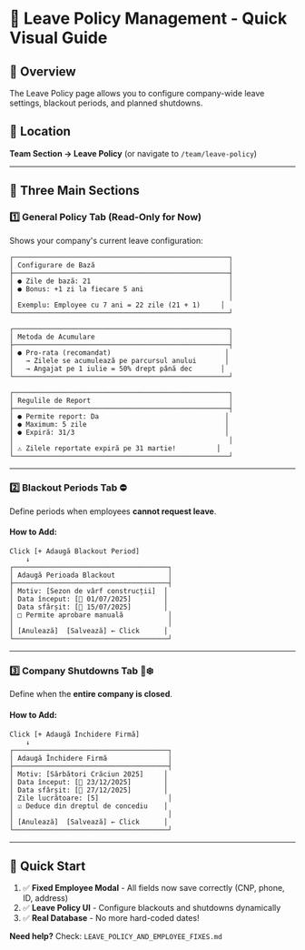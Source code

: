 # 📅 Leave Policy Management - Quick Visual Guide

## 🎯 Overview
The Leave Policy page allows you to configure company-wide leave settings, blackout periods, and planned shutdowns.

## 📍 Location
**Team Section → Leave Policy** (or navigate to `/team/leave-policy`)

---

## 🔧 Three Main Sections

### 1️⃣ **General Policy Tab** (Read-Only for Now)
Shows your company's current leave configuration:

```
┌─────────────────────────────────────────────────────┐
│ Configurare de Bază                                 │
├─────────────────────────────────────────────────────┤
│ ● Zile de bază: 21                                  │
│ ● Bonus: +1 zi la fiecare 5 ani                     │
│                                                     │
│ Exemplu: Employee cu 7 ani = 22 zile (21 + 1)     │
└─────────────────────────────────────────────────────┘

┌─────────────────────────────────────────────────────┐
│ Metoda de Acumulare                                 │
├─────────────────────────────────────────────────────┤
│ ● Pro-rata (recomandat)                            │
│   → Zilele se acumulează pe parcursul anului       │
│   → Angajat pe 1 iulie = 50% drept până dec       │
└─────────────────────────────────────────────────────┘

┌─────────────────────────────────────────────────────┐
│ Regulile de Report                                  │
├─────────────────────────────────────────────────────┤
│ ● Permite report: Da                               │
│ ● Maximum: 5 zile                                  │
│ ● Expiră: 31/3                                     │
│                                                     │
│ ⚠️ Zilele reportate expiră pe 31 martie!          │
└─────────────────────────────────────────────────────┘
```

---

### 2️⃣ **Blackout Periods Tab** ⛔
Define periods when employees **cannot request leave**.

#### **How to Add:**
```
Click [+ Adaugă Blackout Period]
    ↓
┌──────────────────────────────────────┐
│ Adaugă Perioada Blackout             │
├──────────────────────────────────────┤
│ Motiv: [Sezon de vârf construcții]  │
│ Data început: [📅 01/07/2025]        │
│ Data sfârșit: [📅 15/07/2025]        │
│ □ Permite aprobare manuală           │
│                                      │
│ [Anulează]  [Salvează] ← Click      │
└──────────────────────────────────────┘
```

---

### 3️⃣ **Company Shutdowns Tab** 🏢❄️
Define when the **entire company is closed**.

#### **How to Add:**
```
Click [+ Adaugă Închidere Firmă]
    ↓
┌──────────────────────────────────────┐
│ Adaugă Închidere Firmă               │
├──────────────────────────────────────┤
│ Motiv: [Sărbători Crăciun 2025]     │
│ Data început: [📅 23/12/2025]        │
│ Data sfârșit: [📅 27/12/2025]        │
│ Zile lucrătoare: [5]                 │
│ ☑️ Deduce din dreptul de concediu    │
│                                      │
│ [Anulează]  [Salvează] ← Click      │
└──────────────────────────────────────┘
```

---

## 🚀 Quick Start

1. ✅ **Fixed Employee Modal** - All fields now save correctly (CNP, phone, ID, address)
2. ✅ **Leave Policy UI** - Configure blackouts and shutdowns dynamically
3. ✅ **Real Database** - No more hard-coded dates!

**Need help?** Check: `LEAVE_POLICY_AND_EMPLOYEE_FIXES.md`
